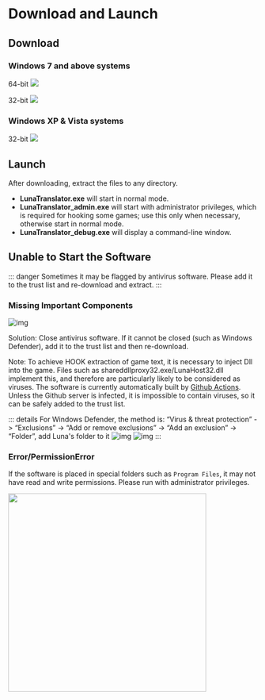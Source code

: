 # Download and Launch

## Download

### Windows 7 and above systems

64-bit <a href="javascript:void(0)" onclick="openlink('Resource/DownloadLuna/64')" ><img src="https://img.shields.io/badge/download_64bit-blue"/></a> 

32-bit <a href="javascript:void(0)" onclick="openlink('Resource/DownloadLuna/32')"><img src="https://img.shields.io/badge/download_32bit-blue"/></a>

### Windows XP & Vista systems

32-bit <a href="javascript:void(0)" onclick="openlink('Resource/DownloadLuna/xp')"><img src="https://img.shields.io/badge/download_32bit_XP-blue"/></a>

## Launch

After downloading, extract the files to any directory.

- **LunaTranslator.exe** will start in normal mode.
- **LunaTranslator_admin.exe** will start with administrator privileges, which is required for hooking some games; use this only when necessary, otherwise start in normal mode.
- **LunaTranslator_debug.exe** will display a command-line window.


## Unable to Start the Software

::: danger
Sometimes it may be flagged by antivirus software. Please add it to the trust list and re-download and extract.
:::

### Missing Important Components

![img](https://image.lunatranslator.org/zh/cantstart/2.jpg) 

Solution: Close antivirus software. If it cannot be closed (such as Windows Defender), add it to the trust list and then re-download.

Note: To achieve HOOK extraction of game text, it is necessary to inject Dll into the game. Files such as shareddllproxy32.exe/LunaHost32.dll implement this, and therefore are particularly likely to be considered as viruses. The software is currently automatically built by [Github Actions](https://github.com/HIllya51/LunaTranslator/actions). Unless the Github server is infected, it is impossible to contain viruses, so it can be safely added to the trust list.

::: details For Windows Defender, the method is: “Virus & threat protection” -> “Exclusions” -> “Add or remove exclusions” -> “Add an exclusion” -> “Folder”, add Luna's folder to it
![img](https://image.lunatranslator.org/zh/cantstart/4.png) 
![img](https://image.lunatranslator.org/zh/cantstart/3.png) 
::: 

### Error/PermissionError

If the software is placed in special folders such as `Program Files`, it may not have read and write permissions. Please run with administrator privileges.

<img src="https://image.lunatranslator.org/zh/cantstart/6.png"  width=400>
